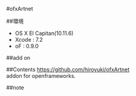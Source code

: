 #ofxArtnet

##環境
*	OS X El Capitan(10.11.6)
*	Xcode : 7.2
*	oF : 0.9.0

##add on

##Contents
https://github.com/hiroyuki/ofxArtnet  
addon for openframeworks.

##note






